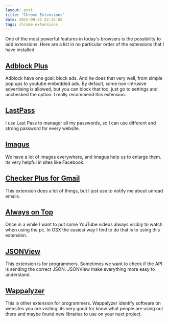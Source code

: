 ```yaml
---
layout: post
title: "Chrome Extensions"
date: 2015-09-21 22:25:00
tags: chrome extensions
---
```


One of the most powerful features in today's browsers is the possibility to add extensions. Here are a list in no particular order of the extensions that I have installed.

## [Adblock Plus][664a5bee]

Adblock have one goal: block ads. And he does that very well, from simple pop ups to youtube embedded ads. By default, some non-intrusive advertising is allowed, but you can block that too, just go to settings and unchecked the option. I really recommend this extension.

## [LastPass][98324beb]

I use Last Pass to manager all my passwords, so I can use different and strong password for every website.

## [Imagus][7db9cc6a]

We have a lot of images everywhere, and Imagus help us to enlarge them. Its very helpful in sites like Facebook.

## [Checker Plus for Gmail][796fae8b]

This extension does a lot of things, but I just use to notify me about unread emails.

## [Always on Top][b690e37f]

Once in a while I want to put some YouTube videos always visibly to watch when using the pc. In OSX the easiest way I find to do that is to using this extension.

## [JSONView][dfad8d22]

This extension is for programmers. Sometimes we want to check if the API is sending the correct JSON. JSONView make everything more easy to understand.

## [Wappalyzer][0cb3990b]

This is other extension for programmers. Wappalyzer identify software on websites you are visiting, its very good for know what people are using out there and maybe found new libraries to use on your next project.


[0cb3990b]: https://chrome.google.com/webstore/detail/wappalyzer/gppongmhjkpfnbhagpmjfkannfbllamg "Wappalyzer"
[0630dc80]: https://chrome.google.com/webstore/detail/video-deck-for-youtube/mpoakikepagdiphlmfaeifpojdmbnegj?hl=en "Video Deck for YouTube"
[6d2d680b]: https://chrome.google.com/webstore/detail/twitch-now/nlmbdmpjmlijibeockamioakdpmhjnpk?hl=en "Twitch Now"
[de458d86]: https://chrome.google.com/webstore/detail/save-to-pocket/niloccemoadcdkdjlinkgdfekeahmflj?hl=en "Save to Pocket"
[be315a35]: https://chrome.google.com/webstore/detail/quick-javascript-switcher/geddoclleiomckbhadiaipdggiiccfje?hl=en "Quick Javascript Switch"
[dfad8d22]: https://chrome.google.com/webstore/detail/jsonview/chklaanhfefbnpoihckbnefhakgolnmc?hl=en "JSONView"
[b690e37f]: https://chrome.google.com/webstore/detail/always-on-top/amclpcgcmdkdaichklckjepcjjdcmcii?hl=en "Always on Top"
[796fae8b]: https://chrome.google.com/webstore/detail/checker-plus-for-gmail/oeopbcgkkoapgobdbedcemjljbihmemj?hl=en "Checker Plus for Gmail"
[7db9cc6a]: https://chrome.google.com/webstore/detail/imagus/immpkjjlgappgfkkfieppnmlhakdmaab?hl=en "Imagus"
[98324beb]: https://chrome.google.com/webstore/detail/lastpass-free-password-ma/hdokiejnpimakedhajhdlcegeplioahd?hl=en "LastPass"
[664a5bee]: https://chrome.google.com/webstore/detail/adblock-plus/cfhdojbkjhnklbpkdaibdccddilifddb?hl=en "Adblock Plus"
